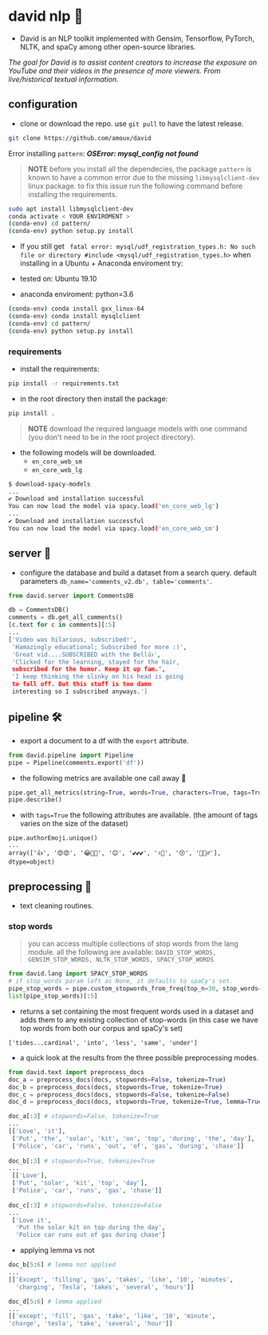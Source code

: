 # david nlp 💬

* David is an NLP toolkit implemented with Gensim, Tensorflow, PyTorch, NLTK, and spaCy among other open-source libraries.

*The goal for David is to assist content creators to increase the exposure on YouTube and their videos in the presence of more viewers. From live/historical textual information.*

## configuration

* clone or download the repo. use `git pull` to have the latest release.

```bash
git clone https://github.com/amoux/david
```

Error installing `pattern`: ***OSError: mysql_config not found*** 

> **NOTE** before you install all the dependecies, the package `pattern` is known to have a common error due to the missing `libmysqlclient-dev` linux package. to fix this issue run the following command before installing the requirements.

```bash
sudo apt install libmysqlclient-dev
conda activate < YOUR ENVIROMENT >
(conda-env) cd pattern/
(conda-env) python setup.py install
```

* If you still get ` fatal error: mysql/udf_registration_types.h: No such file or directory #include <mysql/udf_registration_types.h>` when installing in a Ubuntu + Anaconda enviroment try:

 * tested on: Ubuntu 19.10
 * anaconda enviroment: python=3.6

```bash
(conda-env) conda install gxx_linux-64
(conda-env) conda install mysqlclient
(conda-env) cd pattern/
(conda-env) python setup.py install
```

### requirements

* install the requirements:

```bash
pip install -r requirements.txt
```

* in the root directory then install the package:

```bash
pip install .
```

> **NOTE** download the required language models with one command (you don't need to be in the root project directory).

* the following models will be downloaded.
  * `en_core_web_sm`
  * `en_core_web_lg`

```bash
$ download-spacy-models
...
✔ Download and installation successful
You can now load the model via spacy.load('en_core_web_lg')
...
✔ Download and installation successful
You can now load the model via spacy.load('en_core_web_sm')
```

## server 📡

* configure the database and build a dataset from a search query. default parameters `db_name='comments_v2.db', table='comments'`.

```python
from david.server import CommentsDB

db = CommentsDB()
comments = db.get_all_comments()
[c.text for c in comments][:5]
...
['Video was hilarious, subscribed!',
 'Hamazingly educational; Subscribed for more :)',
 'Great vid....SUBSCRIBED with the Bell👍',
 'Clicked for the learning, stayed for the hair,
 subscribed for the humor. Keep it up fam.',
 'I keep thinking the slinky on his head is going
 to fall off. But this stuff is too damn
 interesting so I subscribed anyways.']
 ```

## pipeline 🛠

* export a document to a df with the `export` attribute.

```python
from david.pipeline import Pipeline
pipe = Pipeline(comments.export('df'))
```

* the following metrics are available one call away 🤖

```python
pipe.get_all_metrics(string=True, words=True, characters=True, tags=True)
pipe.describe()
```

* with `tags=True` the following attributes are available. (the amount of tags varies on the size of the dataset)

```ipython
pipe.authorEmoji.unique()
...
array(['👍', '😍😍', '😂💙👄', '😊', '💕💕💕', '✌🏾', '😙', '🤔🤷♂'],
dtype=object)
```

## preprocessing 🔬

* text cleaning routines.

### stop words

> you can access multiple collections of stop words from the lang module. all the following are available: `DAVID_STOP_WORDS, GENSIM_STOP_WORDS, NLTK_STOP_WORDS, SPACY_STOP_WORDS`

```python
from david.lang import SPACY_STOP_WORDS
# if stop_words param left as None, it defaults to spaCy's set.
pipe_stop_words = pipe.custom_stopwords_from_freq(top_n=30, stop_words=SPACY_STOP_WORDS)
list(pipe_stop_words)[:5]
```

* returns a set containing the most frequent words used in a dataset and adds them to any existing collection of stop-words (in this case we have top words from both our corpus and spaCy's set)

```ipython
['tides...cardinal', 'into', 'less', 'same', 'under']
```

* a quick look at the results from the three possible preprocessing modes.

```python
from david.text import preprocess_docs
doc_a = preprocess_docs(docs, stopwords=False, tokenize=True)
doc_b = preprocess_docs(docs, stopwords=True, tokenize=True)
doc_c = preprocess_docs(docs, stopwords=False, tokenize=False)
doc_d = preprocess_docs(docs, stopwords=True, tokenize=True, lemma=True)
```

```python
doc_a[:3] # stopwords=False, tokenize=True 
...
[['Love', 'it'],
 ['Put', 'the', 'solar', 'kit', 'on', 'top', 'during', 'the', 'day'],
 ['Police', 'car', 'runs', 'out', 'of', 'gas', 'during', 'chase']]
 
doc_b[:3] # stopwords=True, tokenize=True
...
 [['Love'],
 ['Put', 'solar', 'kit', 'top', 'day'],
 ['Police', 'car', 'runs', 'gas', 'chase']]
 
doc_c[:3] # stopwords=False, tokenize=False
...
 ['Love it',
  'Put the solar kit on top during the day',
  'Police car runs out of gas during chase']
```

* applying lemma vs not

```python
doc_b[5:6] # lemma not applied
...
[['Except', 'filling', 'gas', 'takes', 'like', '10', 'minutes',
  'charging', 'Tesla', 'takes', 'several', 'hours']]

doc_d[5:6] # lemma applied
...
[['except', 'fill', 'gas', 'take', 'like', '10', 'minute',
'charge', 'tesla', 'take', 'several', 'hour']]
```
